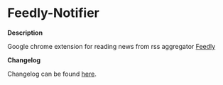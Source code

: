 Feedly-Notifier
===============

**Description**

Google chrome extension for reading news from rss aggregator [Feedly](http://www.feedly.com)

**Changelog**

Changelog can be found [here](http://olsh.github.io/Feedly-Notifier/).